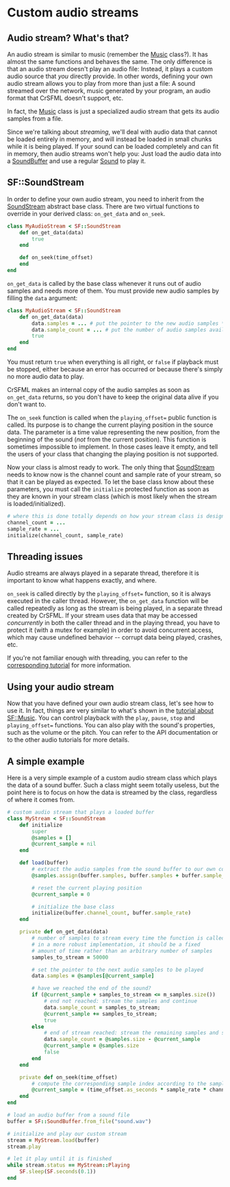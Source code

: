 # Custom audio streams

## Audio stream? What's that?

An audio stream is similar to music (remember the [Music]({{book.api}}/Music.html) class?). It has almost the same functions and behaves the same. The only difference is that an audio stream doesn't play an audio file: Instead, it plays a custom audio source that *you* directly provide. In other words, defining your own audio stream allows you to play from more than just a file: A sound streamed over the network, music generated by your program, an audio format that CrSFML doesn't support, etc.

In fact, the [Music]({{book.api}}/Music.html) class is just a specialized audio stream that gets its audio samples from a file.

Since we're talking about *streaming*, we'll deal with audio data that cannot be loaded entirely in memory, and will instead be loaded in small chunks while it is being played. If your sound can be loaded completely and can fit in memory, then audio streams won't help you: Just load the audio data into a [SoundBuffer]({{book.api}}/SoundBuffer.html) and use a regular [Sound]({{book.api}}/Sound.html) to play it.

## SF::SoundStream

In order to define your own audio stream, you need to inherit from the [SoundStream]({{book.api}}/SoundStream.html) abstract base class. There are two virtual functions to override in your derived class: `on_get_data` and `on_seek`.

```ruby
class MyAudioStream < SF::SoundStream
    def on_get_data(data)
        true
    end

    def on_seek(time_offset)
    end
end
```

`on_get_data` is called by the base class whenever it runs out of audio samples and needs more of them. You must provide new audio samples by filling the `data` argument:

```ruby
class MyAudioStream < SF::SoundStream
    def on_get_data(data)
        data.samples = ... # put the pointer to the new audio samples */;
        data.sample_count = ... # put the number of audio samples available in the new chunk */;
        true
    end
end
```

You must return `true` when everything is all right, or `false` if playback must be stopped, either because an error has occurred or because there's simply no more audio data to play.

CrSFML makes an internal copy of the audio samples as soon as `on_get_data` returns, so you don't have to keep the original data alive if you don't want to.

The `on_seek` function is called when the `playing_offset=` public function is called. Its purpose is to change the current playing position in the source data. The parameter is a time value representing the new position, from the beginning of the sound (*not* from the current position). This function is sometimes impossible to implement. In those cases leave it empty, and tell the users of your class that changing the playing position is not supported.

Now your class is almost ready to work. The only thing that [SoundStream]({{book.api}}/SoundStream.html) needs to know now is the channel count and sample rate of your stream, so that it can be played as expected. To let the base class know about these parameters, you must call the `initialize` protected function as soon as they are known in your stream class (which is most likely when the stream is loaded/initialized).

```ruby
# where this is done totally depends on how your stream class is designed
channel_count = ...
sample_rate = ...
initialize(channel_count, sample_rate)
```

## Threading issues

Audio streams are always played in a separate thread, therefore it is important to know what happens exactly, and where.

`on_seek` is called directly by the `playing_offset=` function, so it is always executed in the caller thread. However, the `on_get_data` function will be called repeatedly as long as the stream is being played, in a separate thread created by CrSFML. If your stream uses data that may be accessed *concurrently* in both the caller thread and in the playing thread, you have to protect it (with a mutex for example) in order to avoid concurrent access, which may cause undefined behavior -- corrupt data being played, crashes, etc.

If you're not familiar enough with threading, you can refer to the [corresponding tutorial](system-thread.md "Threading tutorial") for more information.

## Using your audio stream

Now that you have defined your own audio stream class, let's see how to use it. In fact, things are very similar to what's shown in the [tutorial about SF::Music](./audio-sounds.html "Playing sounds and musics"). You can control playback with the `play`, `pause`, `stop` and `playing_offset=` functions. You can also play with the sound's properties, such as the volume or the pitch. You can refer to the API documentation or to the other audio tutorials for more details.

## A simple example

Here is a very simple example of a custom audio stream class which plays the data of a sound buffer. Such a class might seem totally useless, but the point here is to focus on how the data is streamed by the class, regardless of where it comes from.

```ruby
# custom audio stream that plays a loaded buffer
class MyStream < SF::SoundStream
    def initialize
        super
        @samples = []
        @current_sample = nil
    end

    def load(buffer)
        # extract the audio samples from the sound buffer to our own container
        @samples.assign(buffer.samples, buffer.samples + buffer.sample_count)

        # reset the current playing position
        @current_sample = 0

        # initialize the base class
        initialize(buffer.channel_count, buffer.sample_rate)
    end

    private def on_get_data(data)
        # number of samples to stream every time the function is called;
        # in a more robust implementation, it should be a fixed
        # amount of time rather than an arbitrary number of samples
        samples_to_stream = 50000

        # set the pointer to the next audio samples to be played
        data.samples = @samples[@current_sample]

        # have we reached the end of the sound?
        if (@current_sample + samples_to_stream <= m_samples.size())
            # end not reached: stream the samples and continue
            data.sample_count = samples_to_stream;
            @current_sample += samples_to_stream;
            true
        else
            # end of stream reached: stream the remaining samples and stop playback
            data.sample_count = @samples.size - @current_sample
            @current_sample = @samples.size
            false
        end
    end

    private def on_seek(time_offset)
        # compute the corresponding sample index according to the sample rate and channel count
        @current_sample = (time_offset.as_seconds * sample_rate * channel_count)
    end
end

# load an audio buffer from a sound file
buffer = SF::SoundBuffer.from_file("sound.wav")

# initialize and play our custom stream
stream = MyStream.load(buffer)
stream.play

# let it play until it is finished
while stream.status == MyStream::Playing
    SF.sleep(SF.seconds(0.1))
end
```

